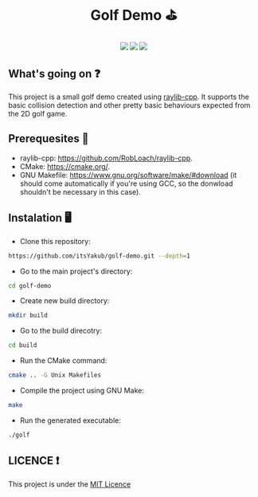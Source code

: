 <h1 align="center">
    <p>Golf Demo ⛳</p>
</h1>

<h4 align="center">
    <img src="https://img.shields.io/badge/c++-%2300599C.svg?style=for-the-badge&logo=c%2B%2B&logoColor=white">
    <img src="https://img.shields.io/badge/CMake-%23008FBA.svg?style=for-the-badge&logo=cmake&logoColor=white">
    <img src="https://img.shields.io/badge/Visual%20Studio%20Code-0078d7.svg?style=for-the-badge&logo=visual-studio-code&logoColor=white">
<h4>

<h2 align="left"> What's going on ❓ </h2>
    <p>
    This project is a small golf demo created using <a href="https://github.com/RobLoach/raylib-cpp.git">raylib-cpp</a>. It supports the basic collision detection and other pretty basic behaviours expected from the 2D golf game.
    </p>

<h2 align=left> Prerequesites 📄 </h2>
    <ul>
        <li>raylib-cpp: <a href="https://github.com/RobLoach/raylib-cpp">https://github.com/RobLoach/raylib-cpp</a>.</li>
        <li>CMake: <a href="https://cmake.org/">https://cmake.org/</a>.</li>
        <li>GNU Makefile: <a href="https://www.gnu.org/software/make/#download">https://www.gnu.org/software/make/#download</a> (it should come automatically if you're using GCC, so the donwload shouldn't be necessary in this case).</li>
    </ul>

<h2 align="left"> Instalation 🖥️ </h2>

- Clone this repository: 
```bash
https://github.com/itsYakub/golf-demo.git --depth=1
```

- Go to the main project's directory:
```bash
cd golf-demo
```

- Create new build directory:
```bash
mkdir build
```

- Go to the build direcotry:
```bash
cd build
```

- Run the CMake command:
```bash
cmake .. -G Unix Makefiles
```

- Compile the project using GNU Make:
```bash
make
```

- Run the generated executable:
```bash
./golf
```

<h2 align="left"> LICENCE ❗ </h2>
    <p> This project is under the <a href="https://github.com/itsYakub/golf-demo/LICENCE">MIT Licence</a></p>